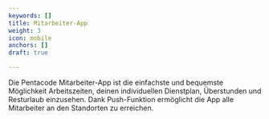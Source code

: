 ```yaml
---
keywords: []
title: Mitarbeiter-App
weight: 3
icon: mobile
anchors: []
draft: true

---
```

Die Pentacode Mitarbeiter-App ist die einfachste und bequemste Möglichkeit Arbeitszeiten, deinen individuellen Dienstplan, Überstunden und Resturlaub einzusehen. Dank Push-Funktion ermöglicht die App alle Mitarbeiter an den Standorten zu erreichen.